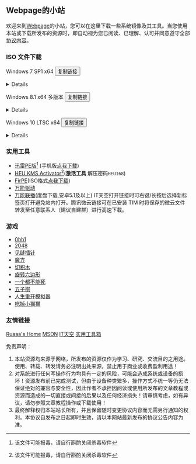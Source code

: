 ## Webpage的小站
欢迎来到[Webpage](mqq://card/show_pslcard?uin=%32%35%38%31%33%36%30%32%39%30)的小站，您可以在这里下载一些系统镜像及其工具。当您使用本站或下载所发布的资源时，即自动视为您已阅读、已理解、认可并同意遵守全部[协议内容](#协议内容)。

<script>
    function copyToClipboard(text) {
        // 创建一个临时 textarea 元素
        const tempElement = document.createElement('textarea');
        // 将要复制的文本设置为 textarea 的值
        tempElement.value = text;
        // 将 textarea 元素添加到页面中
        document.body.appendChild(tempElement);
        // 选择 textarea 中的文本
        tempElement.select();
        // 将文本复制到剪贴板
        document.execCommand('copy');
        // 删除临时元素
        document.body.removeChild(tempElement)
        alert('文本已复制到剪贴板！');
    }
</script>

### ISO 文件下载
Windows 7 SP1 x64
<button onclick="copyToClipboard('magnet:?xt=urn:btih:E86414F638E11104248108B155BE9408A8362509&dn=cn_windows_7_ultimate_with_sp1_x64_dvd_u_677408.iso&xl=3420557312')">复制链接</button><details><code>
magnet:?xt=urn:btih:E86414F638E11104248108B155BE9408A8362509&dn=cn_windows_7_ultimate_with_sp1_x64_dvd_u_677408.iso&xl=3420557312
</code><br>SHA1:<code>
2CE0B2DB34D76ED3F697CE148CB7594432405E23
</code></details>

Windows 8.1 x64 多版本
<button onclick="copyToClipboard('ed2k://|file|cn_windows_8.1_with_update_x64_dvd_6051473.iso|4504475648|D66BEF759548656EDA981D902A957545|/')">复制链接</button><details><code>
ed2k://|file|cn_windows_8.1_with_update_x64_dvd_6051473.iso|4504475648|D66BEF759548656EDA981D902A957545|/
</code><br>SHA1:<code>
9A85EAC2D20446E3E086BF57A7DFC8832FB3BA56
</code></details>

Windows 10 LTSC x64
<button onclick="copyToClipboard('magnet:?xt=urn:btih:366ADAA52FB3639B17D73718DD5F9E3EE9477B40&dn=SW_DVD9_WIN_ENT_LTSC_2021_64BIT_ChnSimp_MLF_X22-84402.ISO&xl=5044211712')">复制链接</button><details><code>
magnet:?xt=urn:btih:366ADAA52FB3639B17D73718DD5F9E3EE9477B40&dn=SW_DVD9_WIN_ENT_LTSC_2021_64BIT_ChnSimp_MLF_X22-84402.ISO&xl=5044211712
</code><br>SHA1:<code>
C19D7DAFBAFEB26C36E31D97C465E87C7A6E8A4C
</code></details>

### 实用工具
- [迅雷PE版](//www.123pan.com/s/FkQ9-rxcjH)[^1] (手机版[点我下载](//www.123pan.com/s/FkQ9-OTcjH))
- [HEU KMS Activator](//github.com/zbezj/HEU_KMS_Activator/releases/latest)[^1](**激活工具** 解压密码`HEU168`)
- [FirPE](//cndown.puresys.net/cn2/FirPE/FirPE-V1.8.1.exe)(ISO格式[点我下载](//www.123pan.com/s/FkQ9-ExcjH))
- [万能驱动](//www.itsk.com/redirect.php?id=ed)
- [万能联播](//app.iqiyi.com/common/WlanPlay.apk)(度盘下载,安卓5.1及以上)
IT天空打开链接时可右键/长按后选择新标签页打开避免站内打开。腾讯微云链接可在已安装 TIM 时将保存的微云文件转发至任意联系人（建议自建群）进行高速下载。

### 游戏
- [0hh1](game/0hh1/)
- [2048](game/2048/)
- [见缝插针](game/chazhen/)
- [魔方](game/mofang/)
- [切积木](game/qiejimu/)
- [旋转六边形](game/liubianxing/)
- [一个都不能死](game/noonedead/)
- [五子棋](game/wuziqi/)
- [人生重开模拟器](//liferestart.syaro.io/view/)
- [吃掉小猫猫](/eatcat/)

### 友情链接
[Ruaaa's Home](//%63%6e%67%6f%76%2e%72%75%%6e) [MSDN](//msdn.itellyou.cn/)
 [IT天空](//www.itsk.com/) [实用工具箱](//www.sygjx.com/)

<span id="协议内容">免责声明：  
1. 本站资源均来源于网络，所发布的资源仅作为学习、研究、交流目的之用途。使用、转载、转发请务必注明出处来源，禁止用于商业或收费盈利用途！
2. 对系统进行任何写操作行为均具有一定的风险，可能会造成系统或设备的损坏！资源发布前已完成测试，但由于设备种类繁多，操作方式不统一等仍无法保证绝对的兼容与安全性，因此作者不承担因阅读或使用所发布的文章教程或资源而造成的一切直接或间接的后果以及任何经济损失！请审慎考虑，如有异议，请勿参照文章教程操作或下载使用！
3. 最终解释权归本站站长所有，并且保留随时变更协议内容而无需另行通知的权利。本协议自发布之日起即时生效，请以本网站最新发布的协议公告内容为准。

<script>
var $buoop = {required:{e:-4,f:-3,o:-3,s:-1,c:-3},insecure:true,api:2021.11 };
function $buo_f(){
 var e = document.createElement("script");
 e.src = "//browser-update.org/update.min.js";
 document.body.appendChild(e);
};
try {document.addEventListener("DOMContentLoaded", $buo_f,false)}
catch(e){window.attachEvent("onload", $buo_f)}
</script>

[^1]:该文件可能报毒，请自行斟酌关闭杀毒软件

